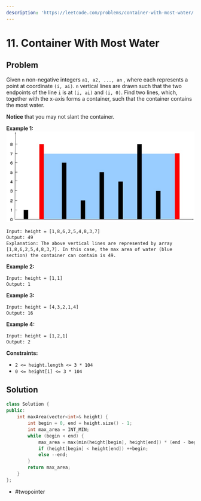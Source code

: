 ```yaml
---
description: 'https://leetcode.com/problems/container-with-most-water/'
---
```


# 11. Container With Most Water

## Problem

Given `n` non-negative integers `a1, a2, ..., an` , where each represents a point at coordinate `(i, ai)`. `n` vertical lines are drawn such that the two endpoints of the line `i` is at `(i, ai)` and `(i, 0)`. Find two lines, which, together with the x-axis forms a container, such that the container contains the most water.

**Notice** that you may not slant the container.

**Example 1:** ![](../.gitbook/assets/question_11.jpg)

```text
Input: height = [1,8,6,2,5,4,8,3,7]
Output: 49
Explanation: The above vertical lines are represented by array [1,8,6,2,5,4,8,3,7]. In this case, the max area of water (blue section) the container can contain is 49.
```

**Example 2:**

```text
Input: height = [1,1]
Output: 1
```

**Example 3:**

```text
Input: height = [4,3,2,1,4]
Output: 16
```

**Example 4:**

```text
Input: height = [1,2,1]
Output: 2
```

**Constraints:**

* `2 <= height.length <= 3 * 104`
* `0 <= height[i] <= 3 * 104`

## Solution

```cpp
class Solution {
public:
    int maxArea(vector<int>& height) {
        int begin = 0, end = height.size() - 1;
        int max_area = INT_MIN;
        while (begin < end) {
            max_area = max(min(height[begin], height[end]) * (end - begin), max_area);
            if (height[begin] < height[end]) ++begin;
            else --end;
        }
        return max_area;
    }
};
```

* \#twopointer

